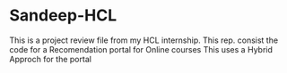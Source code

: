 # Sandeep-HCL
This is a project review file from my HCL internship.
This rep. consist the code for a Recomendation portal for Online courses
This uses a Hybrid Approch for the portal
